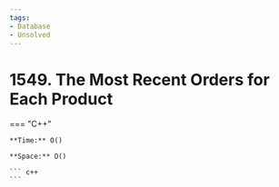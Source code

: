 ```yaml
---
tags:
- Database
- Unsolved
---
```



# 1549. The Most Recent Orders for Each Product

=== "C++"

    **Time:** O()

    **Space:** O()

    ``` c++
    ```
